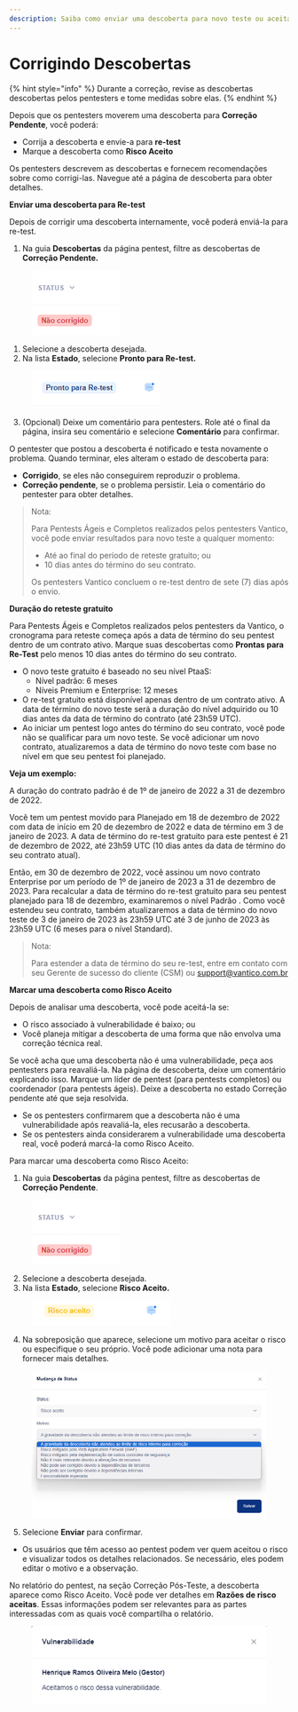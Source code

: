 ```yaml
---
description: Saiba como enviar uma descoberta para novo teste ou aceitá-la.
---
```


# Corrigindo Descobertas

{% hint style="info" %}
Durante a correção, revise as descobertas descobertas pelos pentesters e tome medidas sobre elas.
{% endhint %}



Depois que os pentesters moverem uma descoberta para **Correção Pendente**, você poderá:

* Corrija a descoberta e envie-a para **re-test**
* Marque a descoberta como **Risco Aceito**

Os pentesters descrevem as descobertas e fornecem recomendações sobre como corrigi-las. Navegue até a página de descoberta para obter detalhes.



**Enviar uma descoberta para Re-test**

Depois de corrigir uma descoberta internamente, você poderá enviá-la para re-test.

1. Na guia **Descobertas** da página pentest, filtre as descobertas de **Correção Pendente.**

<figure><img src="../../../../.gitbook/assets/12 (1).png" alt=""><figcaption></figcaption></figure>

1. Selecione a descoberta desejada.
2. Na lista **Estado**, selecione **Pronto para Re-test.**

<figure><img src="../../../../.gitbook/assets/13.png" alt=""><figcaption></figcaption></figure>

3. (Opcional) Deixe um comentário para pentesters. Role até o final da página, insira seu comentário e selecione **Comentário** para confirmar.

O pentester que postou a descoberta é notificado e testa novamente o problema. Quando terminar, eles alteram o estado de descoberta para:

* **Corrigido**, se eles não conseguirem reproduzir o problema.
* **Correção pendente**, se o problema persistir. Leia o comentário do pentester para obter detalhes.



> Nota:
>
> Para Pentests Ágeis e Completos realizados pelos pentesters Vantico, você pode enviar resultados para novo teste a qualquer momento:
>
> * Até ao final do período de reteste gratuito; ou
> * 10 dias antes do término do seu contrato.
>
> Os pentesters Vantico concluem o re-test dentro de sete (7) dias após o envio.



**Duração do reteste gratuito**

Para Pentests Ágeis e Completos realizados pelos pentesters da Vantico, o cronograma para reteste começa após a data de término do seu pentest dentro de um contrato ativo. Marque suas descobertas como **Prontas para Re-Test** pelo menos 10 dias antes do término do seu contrato.

* O novo teste gratuito é baseado no seu nível PtaaS:
  * Nível padrão: 6 meses
  * Níveis Premium e Enterprise: 12 meses
* O re-test gratuito está disponível apenas dentro de um contrato ativo. A data de término do novo teste será a duração do nível adquirido ou 10 dias antes da data de término do contrato (até 23h59 UTC).
* Ao iniciar um pentest logo antes do término do seu contrato, você pode não se qualificar para um novo teste. Se você adicionar um novo contrato, atualizaremos a data de término do novo teste com base no nível em que seu pentest foi planejado.

**Veja um exemplo:**

A duração do contrato padrão é de 1º de janeiro de 2022 a 31 de dezembro de 2022.

Você tem um pentest movido para Planejado em 18 de dezembro de 2022 com data de início em 20 de dezembro de 2022 e data de término em 3 de janeiro de 2023. A data de término do re-test gratuito para este pentest é 21 de dezembro de 2022, até 23h59 UTC (10 dias antes da data de término do seu contrato atual).

Então, em 30 de dezembro de 2022, você assinou um novo contrato Enterprise por um período de 1º de janeiro de 2023 a 31 de dezembro de 2023. Para recalcular a data de término do re-test gratuito para seu pentest planejado para 18 de dezembro, examinaremos o nível Padrão . Como você estendeu seu contrato, também atualizaremos a data de término do novo teste de 3 de janeiro de 2023 às 23h59 UTC até 3 de junho de 2023 às 23h59 UTC (6 meses para o nível Standard).



> Nota:
>
> Para estender a data de término do seu re-test, entre em contato com seu Gerente de sucesso do cliente (CSM) ou [support@vantico.com.br](mailto:support@vantico.com.br)





**Marcar uma descoberta como Risco Aceito**

Depois de analisar uma descoberta, você pode aceitá-la se:

* O risco associado à vulnerabilidade é baixo; ou
* Você planeja mitigar a descoberta de uma forma que não envolva uma correção técnica real.

Se você acha que uma descoberta não é uma vulnerabilidade, peça aos pentesters para reavaliá-la. Na página de descoberta, deixe um comentário explicando isso. Marque um líder de pentest (para pentests completos) ou coordenador (para pentests ágeis). Deixe a descoberta no estado Correção pendente até que seja resolvida.

* Se os pentesters confirmarem que a descoberta não é uma vulnerabilidade após reavaliá-la, eles recusarão a descoberta.
* Se os pentesters ainda considerarem a vulnerabilidade uma descoberta real, você poderá marcá-la como Risco Aceito.



Para marcar uma descoberta como Risco Aceito:

1. Na guia **Descobertas** da página pentest, filtre as descobertas de **Correção Pendente**.

<figure><img src="../../../../.gitbook/assets/12 (1) (1).png" alt=""><figcaption></figcaption></figure>

2. Selecione a descoberta desejada.
3. Na lista **Estado**, selecione **Risco Aceito.**

<figure><img src="../../../../.gitbook/assets/14.png" alt=""><figcaption></figcaption></figure>

4. Na sobreposição que aparece, selecione um motivo para aceitar o risco ou especifique o seu próprio. Você pode adicionar uma nota para fornecer mais detalhes.

<figure><img src="../../../../.gitbook/assets/15.png" alt=""><figcaption></figcaption></figure>

5. Selecione **Enviar** para confirmar.

* Os usuários que têm acesso ao pentest podem ver quem aceitou o risco e visualizar todos os detalhes relacionados. Se necessário, eles podem editar o motivo e a observação.

No relatório do pentest, na seção Correção Pós-Teste, a descoberta aparece como Risco Aceito. Você pode ver detalhes em **Razões de risco aceitas**. Essas informações podem ser relevantes para as partes interessadas com as quais você compartilha o relatório.

<figure><img src="../../../../.gitbook/assets/16.png" alt=""><figcaption></figcaption></figure>

